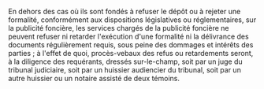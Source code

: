 En dehors des cas où ils sont fondés à refuser le dépôt ou à rejeter une formalité, conformément aux dispositions législatives ou réglementaires, sur la publicité foncière, les services chargés de la publicité foncière ne peuvent refuser ni retarder l'exécution d'une formalité ni la délivrance des documents régulièrement requis, sous peine des dommages et intérêts des parties ; à l'effet de quoi, procès-vebaux des refus ou retardements seront, à la diligence des requérants, dressés sur-le-champ, soit par un juge du tribunal judiciaire, soit par un huissier audiencier du tribunal, soit par un autre huissier ou un notaire assisté de deux témoins.


  

  
